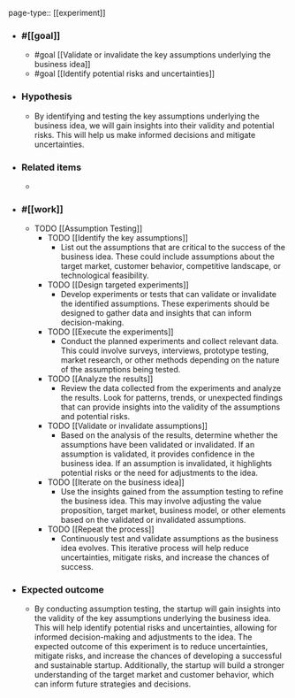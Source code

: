 page-type:: [[experiment]]



  - ### #[[goal]]
    - #goal [[Validate or invalidate the key assumptions underlying the business idea]]
    - #goal [[Identify potential risks and uncertainties]]
  - ### Hypothesis
    - By identifying and testing the key assumptions underlying the business idea, we will gain insights into their validity and potential risks. This will help us make informed decisions and mitigate uncertainties.
  - ### Related items
    - 
  - ### #[[work]]
    - TODO [[Assumption Testing]]
      - TODO [[Identify the key assumptions]]
        - List out the assumptions that are critical to the success of the business idea. These could include assumptions about the target market, customer behavior, competitive landscape, or technological feasibility.
      - TODO [[Design targeted experiments]]
        - Develop experiments or tests that can validate or invalidate the identified assumptions. These experiments should be designed to gather data and insights that can inform decision-making.
      - TODO [[Execute the experiments]]
        - Conduct the planned experiments and collect relevant data. This could involve surveys, interviews, prototype testing, market research, or other methods depending on the nature of the assumptions being tested.
      - TODO [[Analyze the results]]
        - Review the data collected from the experiments and analyze the results. Look for patterns, trends, or unexpected findings that can provide insights into the validity of the assumptions and potential risks.
      - TODO [[Validate or invalidate assumptions]]
        - Based on the analysis of the results, determine whether the assumptions have been validated or invalidated. If an assumption is validated, it provides confidence in the business idea. If an assumption is invalidated, it highlights potential risks or the need for adjustments to the idea.
      - TODO [[Iterate on the business idea]]
        - Use the insights gained from the assumption testing to refine the business idea. This may involve adjusting the value proposition, target market, business model, or other elements based on the validated or invalidated assumptions.
      - TODO [[Repeat the process]]
        - Continuously test and validate assumptions as the business idea evolves. This iterative process will help reduce uncertainties, mitigate risks, and increase the chances of success.
  - ### Expected outcome
    - By conducting assumption testing, the startup will gain insights into the validity of the key assumptions underlying the business idea. This will help identify potential risks and uncertainties, allowing for informed decision-making and adjustments to the idea. The expected outcome of this experiment is to reduce uncertainties, mitigate risks, and increase the chances of developing a successful and sustainable startup. Additionally, the startup will build a stronger understanding of the target market and customer behavior, which can inform future strategies and decisions.

